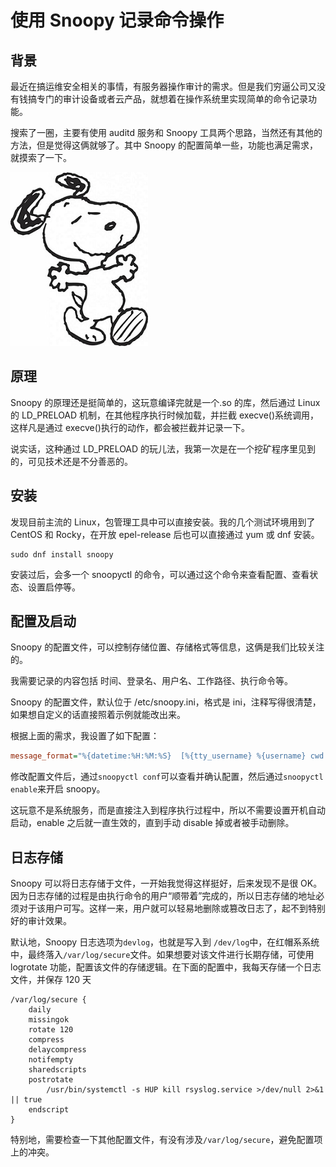 # 使用 Snoopy 记录命令操作

## 背景

最近在搞运维安全相关的事情，有服务器操作审计的需求。但是我们穷逼公司又没有钱搞专门的审计设备或者云产品，就想着在操作系统里实现简单的命令记录功能。

搜索了一圈，主要有使用 auditd 服务和 Snoopy 工具两个思路，当然还有其他的方法，但是觉得这俩就够了。其中 Snoopy 的配置简单一些，功能也满足需求，就摸索了一下。

![snoopy](./snoopy.jpg)

## 原理

Snoopy 的原理还是挺简单的，这玩意编译完就是一个.so 的库，然后通过 Linux 的 LD_PRELOAD 机制，在其他程序执行时候加载，并拦截 execve()系统调用，这样凡是通过 execve()执行的动作，都会被拦截并记录一下。

说实话，这种通过 LD_PRELOAD 的玩儿法，我第一次是在一个挖矿程序里见到的，可见技术还是不分善恶的。

## 安装

发现目前主流的 Linux，包管理工具中可以直接安装。我的几个测试环境用到了 CentOS 和 Rocky，在开放 epel-release 后也可以直接通过 yum 或 dnf 安装。

```shell
sudo dnf install snoopy
```

安装过后，会多一个 snoopyctl 的命令，可以通过这个命令来查看配置、查看状态、设置启停等。

## 配置及启动

Snoopy 的配置文件，可以控制存储位置、存储格式等信息，这俩是我们比较关注的。

我需要记录的内容包括 时间、登录名、用户名、工作路径、执行命令等。

Snoopy 的配置文件，默认位于 /etc/snoopy.ini，格式是 ini，注释写得很清楚，如果想自定义的话直接照着示例就能改出来。

根据上面的需求，我设置了如下配置：

```ini
message_format="%{datetime:%H:%M:%S}  [%{tty_username} %{username} cwd:%{cwd} filename:%{filename}]: %{cmdline}"
```

修改配置文件后，通过`snoopyctl conf`可以查看并确认配置，然后通过`snoopyctl enable`来开启 snoopy。

这玩意不是系统服务，而是直接注入到程序执行过程中，所以不需要设置开机自动启动，enable 之后就一直生效的，直到手动 disable 掉或者被手动删除。

## 日志存储

Snoopy 可以将日志存储于文件，一开始我觉得这样挺好，后来发现不是很 OK。因为日志存储的过程是由执行命令的用户“顺带着”完成的，所以日志存储的地址必须对于该用户可写。这样一来，用户就可以轻易地删除或篡改日志了，起不到特别好的审计效果。

默认地，Snoopy 日志选项为`devlog`，也就是写入到 `/dev/log`中，在红帽系系统中，最终落入`/var/log/secure`文件。如果想要对该文件进行长期存储，可使用 logrotate 功能，配置该文件的存储逻辑。在下面的配置中，我每天存储一个日志文件，并保存 120 天

```/etc/logrotate.d/secure
/var/log/secure {
    daily
    missingok
    rotate 120
    compress
    delaycompress
    notifempty
    sharedscripts
    postrotate
        /usr/bin/systemctl -s HUP kill rsyslog.service >/dev/null 2>&1 || true
    endscript
}
```

特别地，需要检查一下其他配置文件，有没有涉及`/var/log/secure`，避免配置项上的冲突。
